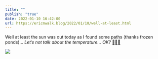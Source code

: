 ```yaml
---
title: ""
publish: "true"
date: 2022-01-10 16:42:00
url: https://ericmwalk.blog/2022/01/10/well-at-least.html
---
```

Well at least the sun was out today as I found some paths (thanks frozen ponds)… *Let’s not talk about the temperature... OK?*  [🏃🏻‍♂️](https://strava.com/activities/6503391999)


![](https://ericmwalk.blog/uploads/2022/3b407193b2.jpg)